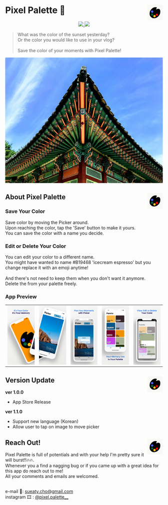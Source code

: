 
# Pixel Palette 🎨 <img src = "https://github.com/Sueaty/PixelPalette/blob/main/Screenshots/icon_nobg.png?raw=true" width = 50 align = right>

<p align="center">
  <a href="https://apps.apple.com/us/app/pixel-palette/id1586994035" target="_blank">
    <img src = "https://devimages-cdn.apple.com/app-store/marketing/guidelines/images/badge-download-on-the-app-store.svg"> 
  </a>
  <a href="https://apps.apple.com/us/app/pixel-palette/id1586994035" target="_blank">
    <img src = "https://devimages-cdn.apple.com/app-store/marketing/guidelines/images/badge-download-on-the-app-store-kr.svg"> 
  </a>
</p>


> What was the color of the sunset yesterday? <br/>
> Or the color you would like to use in your vlog? <br/>
> <br/>
> Save the color of your moments with Pixel Palette! <br/>

<img width=1000 height= 400 src="https://github.com/Sueaty/PixelPalette/blob/main/Screenshots/sample.jpg?raw=true">

## About Pixel Palette <img src="https://github.com/Sueaty/PixelPalette/blob/main/Screenshots/icon_nobg.png?raw=true" width = 50 align = right>

### Save Your Color

Save color by moving the Picker around.<br/> 
Upon reaching the color, tap the 'Save' button to make it yours.<br/> 
You can save the color with a name you decide.

### Edit or Delete Your Color

You can edit your color to a different name.<br/> 
You might have wanted to name #B19468 'icecream espresso' but you change replace it with an emoji anytime! <br/><br/>
And there's not need to keep them when you don't want it anymore.<br/>
Delete the from your palette freely.<br/>


### App Preview

|  |  |  |  |  |
| ----------- | ----------- | ----------- | ----------- | ----------- |
| <img width=250 src="https://github.com/Sueaty/PixelPalette/blob/main/Screenshots/preview1.png"> | <img width=250 src="https://github.com/Sueaty/PixelPalette/blob/main/Screenshots/preview2.png"> | <img width=250 src="https://github.com/Sueaty/PixelPalette/blob/main/Screenshots/preview3.png"> | <img width=250 src="https://github.com/Sueaty/PixelPalette/blob/main/Screenshots/preview4.png"> | <img width=250 src="https://github.com/Sueaty/PixelPalette/blob/main/Screenshots/preview5.png"> |

## Version Update <img src = "https://github.com/Sueaty/PixelPalette/blob/main/Screenshots/icon_nobg.png?raw=true" width = 50 align = right>
<b>ver 1.0.0</b>
* App Store Release

<b>ver 1.1.0</b>
* Support new language (Korean)
* Allow user to tap on image to move picker

## Reach Out! <img src = "https://github.com/Sueaty/PixelPalette/blob/main/Screenshots/icon_nobg.png?raw=true" width = 50 align = right>

Pixel Palette is full of potentials and with your help I'm pretty sure it will burst!!🔥🔥.<br/>
Whenever you a find a nagging bug or if you came up with a great idea for this app do reach out to me!<br/>
All your comments and emails are welcomed.<br/><br/>

e-mail 💌: sueaty.cho@gmail.com <br/>
instagram 🎞 : <a href="https://www.instagram.com/pixel.palette__/">@pixel.palette__</a>
